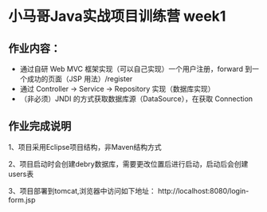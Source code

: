 #  小马哥Java实战项目训练营 week1

## 作业内容：

- 通过自研 Web MVC 框架实现（可以自己实现）一个用户注册，forward 到一个成功的页面（JSP 用法）/register
- 通过 Controller -> Service -> Repository 实现（数据库实现）
- （非必须）JNDI 的方式获取数据库源（DataSource），在获取 Connection

## 作业完成说明

1、项目采用Eclipse项目结构，非Maven结构方式

2、项目启动时会创建debry数据库，需要更改位置后进行启动，启动后会创建users表

3、项目部署到tomcat,浏览器中访问如下地址： http://localhost:8080/login-form.jsp